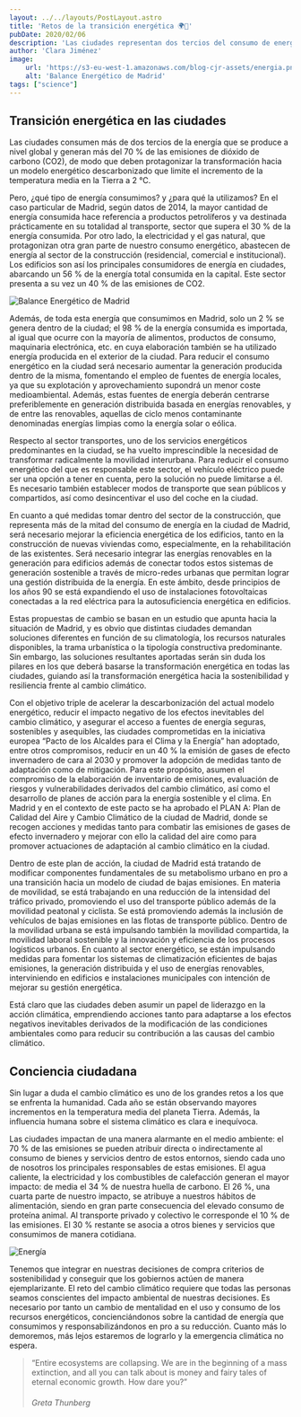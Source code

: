 ```yaml
---
layout: ../../layouts/PostLayout.astro
title: 'Retos de la transición energética 🌍🌳'
pubDate: 2020/02/06
description: 'Las ciudades representan dos tercios del consumo de energía a nivel global, siendo los edificios los principales responsables de esta cifra y protagonizando así la imprescindible transformación hacia un nuevo modelo energético'
author: 'Clara Jiménez'
image:
    url: 'https://s3-eu-west-1.amazonaws.com/blog-cjr-assets/energia.png' 
    alt: 'Balance Energético de Madrid'
tags: ["science"]
---
```

Transición energética en las ciudades
-------------------------------------

Las ciudades consumen más de dos tercios de la energía que se produce a nivel global y generan más del 70 % de las emisiones de dióxido de carbono (CO2), de modo que deben protagonizar la transformación hacia un modelo energético descarbonizado que limite el incremento de la temperatura media en la Tierra a 2 °C.

Pero, ¿qué tipo de energía consumimos? y ¿para qué la utilizamos? En el caso particular de Madrid, según datos de 2014, la mayor cantidad de energía consumida hace referencia a productos petrolíferos y va destinada prácticamente en su totalidad al transporte, sector que supera el 30 % de la energía consumida. Por otro lado, la electricidad y el gas natural, que protagonizan otra gran parte de nuestro consumo energético, abastecen de energía al sector de la construcción (residencial, comercial e institucional). Los edificios son así los principales consumidores de energía en ciudades, abarcando un 56 % de la energía total consumida en la capital. Este sector presenta a su vez un 40 % de las emisiones de CO2.

![Balance Energético de Madrid](https://s3-eu-west-1.amazonaws.com/blog-cjr-assets/energia.png)

Además, de toda esta energía que consumimos en Madrid, solo un 2 % se genera dentro de la ciudad; el 98 % de la energía consumida es importada, al igual que ocurre con la mayoría de alimentos, productos de consumo, maquinaria electrónica, etc. en cuya elaboración también se ha utilizado energía producida en el exterior de la ciudad. Para reducir el consumo energético en la ciudad será necesario aumentar la generación producida dentro de la misma, fomentando el empleo de fuentes de energía locales, ya que su explotación y aprovechamiento supondrá un menor coste medioambiental. Además, estas fuentes de energía deberán centrarse preferiblemente en generación distribuida basada en energías renovables, y de entre las renovables, aquellas de ciclo menos contaminante denominadas energías limpias como la energía solar o eólica.

Respecto al sector transportes, uno de los servicios energéticos predominantes en la ciudad, se ha vuelto imprescindible la necesidad de transformar radicalmente la movilidad interurbana. Para reducir el consumo energético del que es responsable este sector, el vehículo eléctrico puede ser una opción a tener en cuenta, pero la solución no puede limitarse a él. Es necesario también establecer modos de transporte que sean públicos y compartidos, así como desincentivar el uso del coche en la ciudad.

En cuanto a qué medidas tomar dentro del sector de la construcción, que representa más de la mitad del consumo de energía en la ciudad de Madrid, será necesario mejorar la eficiencia energética de los edificios, tanto en la construcción de nuevas viviendas como, especialmente, en la rehabilitación de las existentes. Será necesario integrar las energías renovables en la generación para edificios además de conectar todos estos sistemas de generación sostenible a través de micro-redes urbanas que permitan lograr una gestión distribuida de la energía. En este ámbito, desde principios de los años 90 se está expandiendo el uso de instalaciones fotovoltaicas conectadas a la red eléctrica para la autosuficiencia energética en edificios.

Estas propuestas de cambio se basan en un estudio que apunta hacia la situación de Madrid, y es obvio que distintas ciudades demandan soluciones diferentes en función de su climatología, los recursos naturales disponibles, la trama urbanística o la tipología constructiva predominante. Sin embargo, las soluciones resultantes aportadas serán sin duda los pilares en los que deberá basarse la transformación energética en todas las ciudades, guiando así la transformación energética hacia la sostenibilidad y resiliencia frente al cambio climático.

Con el objetivo triple de acelerar la descarbonización del actual modelo energético, reducir el impacto negativo de los efectos inevitables del cambio climático, y asegurar el acceso a fuentes de energía seguras, sostenibles y asequibles, las ciudades comprometidas en la iniciativa europea “Pacto de los Alcaldes para el Clima y la Energía” han adoptado, entre otros compromisos, reducir en un 40 % la emisión de gases de efecto invernadero de cara al 2030 y promover la adopción de medidas tanto de adaptación como de mitigación. Para este propósito, asumen el compromiso de la elaboración de inventario de emisiones, evaluación de riesgos y vulnerabilidades derivados del cambio climático, así como el desarrollo de planes de acción para la energía sostenible y el clima. En Madrid y en el contexto de este pacto se ha aprobado el PLAN A: Plan de Calidad del Aire y Cambio Climático de la ciudad de Madrid, donde se recogen acciones y medidas tanto para combatir las emisiones de gases de efecto invernadero y mejorar con ello la calidad del aire como para promover actuaciones de adaptación al cambio climático en la ciudad.

Dentro de este plan de acción, la ciudad de Madrid está tratando de modificar componentes fundamentales de su metabolismo urbano en pro a una transición hacia un modelo de ciudad de bajas emisiones. En materia de movilidad, se está trabajando en una reducción de la intensidad del tráfico privado, promoviendo el uso del transporte público además de la movilidad peatonal y ciclista. Se está promoviendo además la inclusión de vehículos de bajas emisiones en las flotas de transporte público. Dentro de la movilidad urbana se está impulsando también la movilidad compartida, la movilidad laboral sostenible y la innovación y eficiencia de los procesos logísticos urbanos. En cuanto al sector energético, se están impulsando medidas para fomentar los sistemas de climatización eficientes de bajas emisiones, la generación distribuida y el uso de energías renovables, interviniendo en edificios e instalaciones municipales con intención de mejorar su gestión energética.

Está claro que las ciudades deben asumir un papel de liderazgo en la acción climática, emprendiendo acciones tanto para adaptarse a los efectos negativos inevitables derivados de la modificación de las condiciones ambientales como para reducir su contribución a las causas del cambio climático.

Conciencia ciudadana
--------------------

Sin lugar a duda el cambio climático es uno de los grandes retos a los que se enfrenta la humanidad. Cada año se están observando mayores incrementos en la temperatura media del planeta Tierra. Además, la influencia humana sobre el sistema climático es clara e inequívoca.

Las ciudades impactan de una manera alarmante en el medio ambiente: el 70 % de las emisiones se pueden atribuir directa o indirectamente al consumo de bienes y servicios dentro de estos entornos, siendo cada uno de nosotros los principales responsables de estas emisiones. El agua caliente, la electricidad y los combustibles de calefacción generan el mayor impacto: de media el 34 % de nuestra huella de carbono. El 26 %, una cuarta parte de nuestro impacto, se atribuye a nuestros hábitos de alimentación, siendo en gran parte consecuencia del elevado consumo de proteína animal. Al transporte privado y colectivo le corresponde el 10 % de las emisiones. El 30 % restante se asocia a otros bienes y servicios que consumimos de manera cotidiana.

![Energía](https://s3-eu-west-1.amazonaws.com/blog-cjr-assets/energia2.png)

Tenemos que integrar en nuestras decisiones de compra criterios de sostenibilidad y conseguir que los gobiernos actúen de manera ejemplarizante. El reto del cambio climático requiere que todas las personas seamos conscientes del impacto ambiental de nuestras decisiones. Es necesario por tanto un cambio de mentalidad en el uso y consumo de los recursos energéticos, concienciándonos sobre la cantidad de energía que consumimos y responsabilizándonos en pro a su reducción. Cuanto más lo demoremos, más lejos estaremos de lograrlo y la emergencia climática no espera.

> “Entire ecosystems are collapsing. We are in the beginning of a mass extinction, and all you can talk about is money and fairy tales of eternal economic growth. How dare you?”
>
> ###### Greta Thunberg